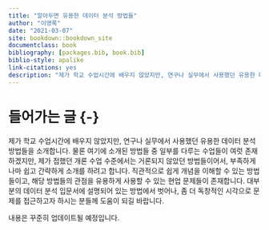 ```yaml
--- 
title: "알아두면 유용한 데이터 분석 방법들"
author: "이영록"
date: "2021-03-07"
site: bookdown::bookdown_site
documentclass: book
bibliography: [packages.bib, book.bib]
biblio-style: apalike
link-citations: yes
description: "제가 학교 수업시간에 배우지 않았지만, 연구나 실무에서 사용했던 유용한 데이터 분석 방법들을 소개합니다."
---
```


# 들어가는 글 {-}

제가 학교 수업시간에 배우지 않았지만, 연구나 실무에서 사용했던 유용한 데이터 분석 방법들을 소개합니다. 물론 여기에 소개된 방법들 중 일부를 다루는 수업들이 여럿 존재하겠지만, 제가 접했던 개론 수업 수준에서는 거론되지 않았던 방법들이어서, 부족하게나마 쉽고 간략하게 소개를 하려고 합니다. 직관적으로 쉽게 개념을 이해할 수 있는 방법들이고, 해당 방법들의 관점을 유용하게 사용할 수 있는 현업 문제들이 존재합니다. 대부분의 데이터 분석 입문서에 설명되어 있는 방법에서 벗어나, 좀 더 독창적인 시각으로 문제를 접근하고자 하시는 분들께 도움이 되길 바랍니다.

내용은 꾸준히 업데이트될 예정입니다.



